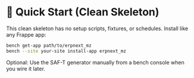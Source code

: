 # 🚀 Quick Start (Clean Skeleton)

This clean skeleton has no setup scripts, fixtures, or schedules. Install like any Frappe app:

```bash
bench get-app path/to/erpnext_mz
bench --site your-site install-app erpnext_mz
```

Optional: Use the SAF-T generator manually from a bench console when you wire it later.
